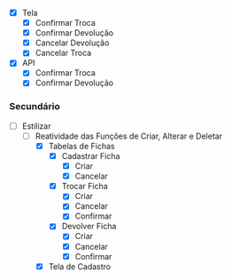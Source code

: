 - [x] Tela
	- [x] Confirmar Troca 
	- [x] Confirmar Devolução
	- [x] Cancelar Devolução
	- [x] Cancelar Troca
- [x] API
	- [x] Confirmar Troca 
	- [x] Confirmar Devolução

### Secundário

- [ ] Estilizar
	- [ ] Reatividade das Funções de Criar, Alterar e Deletar
		- [x] Tabelas de Fichas
			- [x] Cadastrar Ficha
				- [x] Criar
				- [x] Cancelar
			- [x] Trocar Ficha
				- [x] Criar 
				- [x] Cancelar
				- [x] Confirmar
			- [x] Devolver Ficha
				- [x] Criar 
				- [x] Cancelar 
				- [x] Confirmar 
		- [x] Tela de Cadastro
